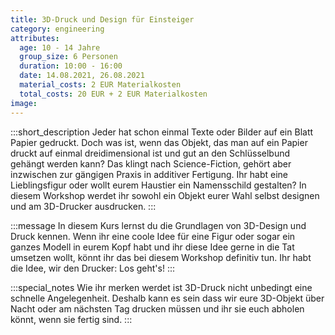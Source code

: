 ```yaml
---
title: 3D-Druck und Design für Einsteiger
category: engineering
attributes:
  age: 10 - 14 Jahre
  group_size: 6 Personen
  duration: 10:00 - 16:00
  date: 14.08.2021, 26.08.2021
  material_costs: 2 EUR Materialkosten
  total_costs: 20 EUR + 2 EUR Materialkosten
image:
---
```

:::short_description
Jeder hat schon einmal Texte oder Bilder auf ein Blatt Papier gedruckt. Doch was ist, wenn das Objekt, das man auf ein Papier druckt auf einmal dreidimensional ist und gut an den Schlüsselbund gehängt werden kann? Das klingt nach Science-Fiction, gehört aber inzwischen zur gängigen Praxis in additiver Fertigung. Ihr habt eine Lieblingsfigur oder wollt eurem Haustier ein Namensschild gestalten? In diesem Workshop werdet ihr sowohl ein Objekt eurer Wahl selbst designen und am 3D-Drucker ausdrucken.
:::

:::message
In diesem Kurs lernst du die Grundlagen von 3D-Design und Druck kennen. Wenn ihr eine coole Idee für eine Figur oder sogar ein ganzes Modell in eurem Kopf habt und ihr diese Idee gerne in die Tat umsetzen wollt, könnt ihr das bei diesem Workshop definitiv tun. Ihr habt die Idee, wir den Drucker: Los geht's!
:::

:::special_notes
Wie ihr merken werdet ist 3D-Druck nicht unbedingt eine schnelle Angelegenheit. Deshalb kann es sein dass wir eure 3D-Objekt über Nacht oder am nächsten Tag drucken müssen und ihr sie euch abholen könnt, wenn sie fertig sind.
:::
